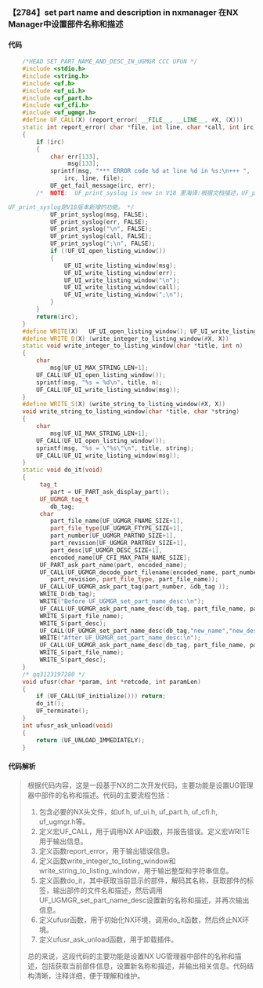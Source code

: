 ### 【2784】set part name and description in nxmanager 在NX Manager中设置部件名称和描述

#### 代码

```cpp
    /*HEAD SET_PART_NAME_AND_DESC_IN_UGMGR CCC UFUN */  
    #include <stdio.h>  
    #include <string.h>  
    #include <uf.h>  
    #include <uf_ui.h>  
    #include <uf_part.h>  
    #include <uf_cfi.h>  
    #include <uf_ugmgr.h>  
    #define UF_CALL(X) (report_error( __FILE__, __LINE__, #X, (X)))  
    static int report_error( char *file, int line, char *call, int irc)  
    {  
        if (irc)  
        {  
            char err[133],  
                 msg[133];  
            sprintf(msg, "*** ERROR code %d at line %d in %s:\n+++ ",  
                irc, line, file);  
            UF_get_fail_message(irc, err);  
        /*  NOTE:  UF_print_syslog is new in V18 里海译:根据文档描述，UF_print_syslog是V18版本新增的功能。因此，可以简洁地翻译为：

UF_print_syslog是V18版本新增的功能。 */  
            UF_print_syslog(msg, FALSE);  
            UF_print_syslog(err, FALSE);  
            UF_print_syslog("\n", FALSE);  
            UF_print_syslog(call, FALSE);  
            UF_print_syslog(";\n", FALSE);  
            if (!UF_UI_open_listing_window())  
            {  
                UF_UI_write_listing_window(msg);  
                UF_UI_write_listing_window(err);  
                UF_UI_write_listing_window("\n");  
                UF_UI_write_listing_window(call);  
                UF_UI_write_listing_window(";\n");  
            }  
        }  
        return(irc);  
    }  
    #define WRITE(X)   UF_UI_open_listing_window(); UF_UI_write_listing_window(X)  
    #define WRITE_D(X) (write_integer_to_listing_window(#X, X))  
    static void write_integer_to_listing_window(char *title, int n)  
    {  
        char  
            msg[UF_UI_MAX_STRING_LEN+1];  
        UF_CALL(UF_UI_open_listing_window());  
        sprintf(msg, "%s = %d\n", title, n);  
        UF_CALL(UF_UI_write_listing_window(msg));  
    }  
    #define WRITE_S(X) (write_string_to_listing_window(#X, X))  
    void write_string_to_listing_window(char *title, char *string)  
    {  
        char  
            msg[UF_UI_MAX_STRING_LEN+1];  
        UF_CALL(UF_UI_open_listing_window());  
        sprintf(msg, "%s = \"%s\"\n", title, string);  
        UF_CALL(UF_UI_write_listing_window(msg));  
    }  
    static void do_it(void)  
    {  
         tag_t  
            part = UF_PART_ask_display_part();  
         UF_UGMGR_tag_t  
            db_tag;  
         char  
            part_file_name[UF_UGMGR_FNAME_SIZE+1],  
            part_file_type[UF_UGMGR_FTYPE_SIZE+1],  
            part_number[UF_UGMGR_PARTNO_SIZE+1],  
            part_revision[UF_UGMGR_PARTREV_SIZE+1],  
            part_desc[UF_UGMGR_DESC_SIZE+1],  
            encoded_name[UF_CFI_MAX_PATH_NAME_SIZE];  
         UF_PART_ask_part_name(part, encoded_name);  
         UF_CALL(UF_UGMGR_decode_part_filename(encoded_name, part_number,  
            part_revision, part_file_type, part_file_name));  
         UF_CALL(UF_UGMGR_ask_part_tag(part_number, &db_tag ));  
         WRITE_D(db_tag);  
         WRITE("Before UF_UGMGR_set_part_name_desc:\n");  
         UF_CALL(UF_UGMGR_ask_part_name_desc(db_tag, part_file_name, part_desc));  
         WRITE_S(part_file_name);  
         WRITE_S(part_desc);  
         UF_CALL(UF_UGMGR_set_part_name_desc(db_tag,"new_name","new_description"));  
         WRITE("After UF_UGMGR_set_part_name_desc:\n");  
         UF_CALL(UF_UGMGR_ask_part_name_desc(db_tag, part_file_name, part_desc));  
         WRITE_S(part_file_name);  
         WRITE_S(part_desc);  
    }  
    /* qq3123197280 */  
    void ufusr(char *param, int *retcode, int paramLen)  
    {  
        if (UF_CALL(UF_initialize())) return;  
        do_it();  
        UF_terminate();  
    }  
    int ufusr_ask_unload(void)  
    {  
        return (UF_UNLOAD_IMMEDIATELY);  
    }

```

#### 代码解析

> 根据代码内容，这是一段基于NX的二次开发代码，主要功能是设置UG管理器中部件的名称和描述。代码的主要流程包括：
>
> 1. 包含必要的NX头文件，如uf.h, uf_ui.h, uf_part.h, uf_cfi.h, uf_ugmgr.h等。
> 2. 定义宏UF_CALL，用于调用NX API函数，并报告错误。定义宏WRITE用于输出信息。
> 3. 定义函数report_error，用于输出错误信息。
> 4. 定义函数write_integer_to_listing_window和write_string_to_listing_window，用于输出整型和字符串信息。
> 5. 定义函数do_it，其中获取当前显示的部件，解码其名称，获取部件的标签，输出部件的文件名和描述，然后调用UF_UGMGR_set_part_name_desc设置新的名称和描述，并再次输出信息。
> 6. 定义ufusr函数，用于初始化NX环境，调用do_it函数，然后终止NX环境。
> 7. 定义ufusr_ask_unload函数，用于卸载插件。
>
> 总的来说，这段代码的主要功能是设置NX UG管理器中部件的名称和描述，包括获取当前部件信息，设置新名称和描述，并输出相关信息。代码结构清晰，注释详细，便于理解和维护。
>
